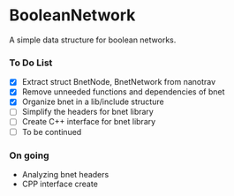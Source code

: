 # BooleanNetwork
A simple data structure for boolean networks.
### To Do List
- [x] Extract struct BnetNode, BnetNetwork from nanotrav
- [x] Remove unneeded functions and dependencies of bnet
- [x] Organize bnet in a lib/include structure
- [ ] Simplify the headers for bnet library
- [ ] Create C++ interface for bnet library
- [ ] To be continued

### On going
- Analyzing bnet headers
- CPP interface create
